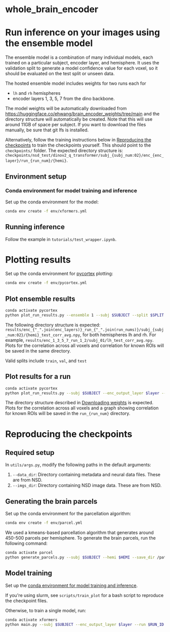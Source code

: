 # whole_brain_encoder

# Run inference on your images using the ensemble model

The ensemble model is a combination of many individual models, each trained on a particular subject, encoder layer, and hemisphere. It uses the validation split to generate a model confidence value for each voxel, so it should be evaluated on the test split or unseen data.

The hosted ensemble model includes weights for two runs each for
- `lh` and `rh` hemispheres
- encoder layers 1, 3, 5, 7 from the dino backbone.

The model weights will be automatically downloaded from https://huggingface.co/ehwang/brain_encoder_weights/tree/main and the directory structure will automatically be created. Note that this will use around 11GB of space per subject. If you want to download the files manually, be sure that git lfs is installed.

Alternatively, follow the training instructions below in [Reproducing the checkpoints](#reproducing-the-checkpoints) to train the checkpoints yourself. This should point to the `checkpoints/` folder. The expected directory structure is: `checkpoints/nsd_test/dinov2_q_transformer/subj_{subj_num:02}/enc_{enc_layer}/run_{run_num}/{hemi}`.

## Environment setup

### Conda environment for model training and inference

Set up the conda environment for the model:

```bash
conda env create -f env/xformers.yml
```

## Running inference

Follow the example in `tutorials/test_wrapper.ipynb`.

# Plotting results

Set up the conda environment for [pycortex](https://github.com/gallantlab/pycortex) plotting:

```bash
conda env create -f env/pycortex.yml
```

## Plot ensemble results

```bash
conda activate pycortex
python plot_run_results.py --ensemble 1 --subj $SUBJECT --split $SPLIT
```

The following directory structure is expected: `results/enc_{"_".join(enc_layers)}_run_{"_".join(run_nums)}/subj_{subj_num:02}/{hemi}_test_corr_avg.npy`, for both hemispheres lh and rh. For example, `results/enc_1_3_5_7_run_1_2/subj_01/lh_test_corr_avg.npy`. Plots for the correlation across all voxels and correlation for known ROIs will be saved in the same directory.

Valid splits include `train`, `val`, and `test`

## Plot results for a run

```bash
conda activate pycortex
python plot_run_results.py --subj $SUBJECT --enc_output_layer $layer --run $RUN_ID
```

The directory structure described in [Downloading weights](#downloading-weights) is expected. Plots for the correlation across all voxels and a graph showing correlation for known ROIs will be saved in the `run_{run_num}` directory.

# Reproducing the checkpoints

## Required setup

In `utils/args.py`, modify the following paths in the default arguments:

1. `--data_dir`: Directory containing metadata and neural data files. These are from NSD.
1. `--imgs_dir`: Directory containing NSD image data. These are from NSD.

## Generating the brain parcels

Set up the conda environment for the parcellation algorithm:

```bash
conda env create -f env/parcel.yml
```

We used a kmeans-based parcellation algorithm that generates around 450-500 parcels per hemisphere. To generate the brain parcels, run the following command:

```bash
conda activate parcel
python generate_parcels.py --subj $SUBJECT --hemi $HEMI --save_dir /path/to/save/
```

## Model training

Set up the [conda environment for model training and inference](#conda-environment-for-model-training-and-inference).

If you're using slurm, see `scripts/train_plot` for a bash script to reproduce the checkpoint files.

Otherwise, to train a single model, run:

```bash
conda activate xformers
python main.py --subj $SUBJECT --enc_output_layer $layer --run $RUN_ID --hemi $HEMI
```